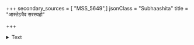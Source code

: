 +++
secondary_sources = [ "MSS_5649",]
jsonClass = "Subhaashita"
title = "आस्तेऽत्रैव सरस्यहो"

+++

<details><summary>Text</summary>

आस्तेऽत्रैव सरस्यहो बत कियान् संतोषपक्षग्रहो हंसस्यास्य मनाङ् न धावति मतिः श्रीधाम्नि पद्मे क्वचित्।  
सुप्तोऽद्यापि विबुध्यते न तदितस्तावत् प्रतीक्षामहे वेलामित्युषसि प्रिया मधुलिहः सोढुं त एव क्षमाः॥
</details>
